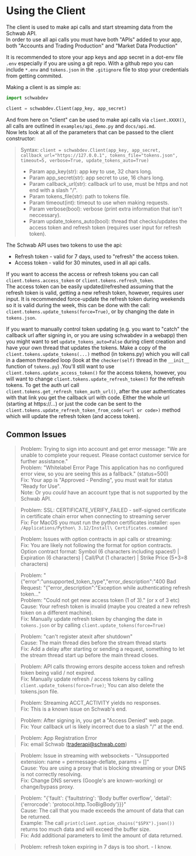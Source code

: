 # Using the Client

The client is used to make api calls and start streaming data from the Schwab API.  
In order to use all api calls you must have both "APIs" added to your app, both "Accounts and Trading Production" and "Market Data Production"

It is recommended to store your app keys and app secret in a dot-env file `.env` especially if you are using a git repo.
With a github repo you can include `*.env` and `tokens.json` in the `.gitignore` file to stop your credentials from getting commited. 

Making a client is as simple as:
```py
import schwabdev

client = schwabdev.Client(app_key, app_secret)
```
And from here on "client" can be used to make api calls via `client.XXXX()`, all calls are outlined in `examples/api_demo.py` and `docs/api.md`.  
Now lets look at all of the parameters that can be passed to the client constructor:
> Syntax: `client = schwabdev.Client(app_key, app_secret, callback_url="https://127.0.0.1", tokens_file="tokens.json", timeout=5, verbose=True, update_tokens_auto=True)`
> * Param app_key(str): app key to use, 32 chars long.  
> * Param app_secret(str): app secret to use, 16 chars long.  
> * Param callback_url(str): callback url to use, must be https and not end with a slash "/".  
> * Param tokens_file(str): path to tokens file.  
> * Param timeout(int): timeout to use when making requests.  
> * Param verbose(bool): verbose (print extra information that isn't neccessary).  
> * Param update_tokens_auto(bool): thread that checks/updates the access token and refresh token (requires user input for refresh token).


The Schwab API uses two tokens to use the api:
* Refresh token - valid for 7 days, used to "refresh" the access token.
* Access token - valid for 30 minutes, used in all api calls.   

If you want to access the access or refresh tokens you can call `client.tokens.access_token` or `client.tokens.refresh_token`.  
The access token can be easily updated/refreshed assuming that the refresh token is valid, getting a new refresh token, however, requires user input. It is recommended force-update the refresh token during weekends so it is valid during the week, this can be done with the call: `client.tokens.update_tokens(force=True)`, or by changing the date in `tokens.json`.

If you want to manually control token updating (e.g. you want to "catch" the callback url after signing in, or you are using schwabdev in a webapp) then you might want to set `update_tokens_auto=False` during client creation and have your own thread that updates the tokens. Make a copy of the `client.tokens.update_tokens(...)` method (in tokens.py) which you will call in a daemon threaded loop (look at the `checker(self)` thread in the `__init__` function of `tokens.py`) .You'll still want to use `client.tokens.update_access_token()` for the access tokens, however, you will want to change `client.tokens.update_refresh_token()` for the refresh tokens. To get the auth url call `client.tokens.get_refresh_token_auth_url()`, after the user authenticates with that link you get the callback url with code. Either the whole url (starting at https://...) or just the code can be sent to the `client.tokens.update_refresh_token_from_code(<url or code>)` method which will update the refresh token (and access token).

## Common Issues

> Problem: Trying to sign into account and get error message: "We are unable to complete your request. Please contact customer service for further assistance."  
> Problem: "Whitelabel Error Page This application has no configured error view, so you are seeing this as a fallback." (status=500)  
> Fix: Your app is "Approved - Pending", you must wait for status "Ready for Use".  
> Note: Or you *could* have an account type that is not supported by the Schwab API.

> Problem: SSL: CERTIFICATE_VERIFY_FAILED - self-signed certificate in certificate chain error when connecting to streaming server  
> Fix: For MacOS you must run the python certificates installer: `open /Applications/Python\ 3.12/Install\ Certificates.command`

> Problem: Issues with option contracts in api calls or streaming:  
> Fix: You are likely not following the format for option contracts.   
> Option contract format: Symbol (6 characters including spaces!) | Expiration (6 characters) | Call/Put (1 character) | Strike Price (5+3=8 characters)

> Problem: "{"error":"unsupported_token_type","error_description":"400 Bad Request: \"{\"error_description\":\"Exception while authenticating refresh token..."  
> Problem: "Could not get new access token (1 of 3)." (or x of 3 etc)  
> Cause: Your refresh token is invalid (maybe you created a new refresh token on a different machine).  
> Fix: Manually update refresh token by changing the date in `tokens.json` or by calling `client.update_tokens(force=True)`

> Problem: "can't register atexit after shutdown"  
> Cause: The main thread dies before the stream thread starts  
> Fix: Add a delay after starting or sending a request, something to let the stream thread start up before the main thread closes.

> Problem: API calls throwing errors despite access token and refresh token being valid / not expired.  
> Fix: Manually update refresh / access tokens by calling `client.update_tokens(force=True)`; You can also delete the tokens.json file.

> Problem: Streaming ACCT_ACTIVITY yields no responses.   
> Fix: This is a known issue on Schwab's end.

> Problem: After signing in, you get a "Access Denied" web page.  
> Fix: Your callback url is likely incorrect due to a slash "/" at the end.

> Problem: App Registration Error  
> Fix: email Schwab (traderapi@schwab.com)

> Problem: Issue in streaming with websockets - "Unsupported extension: name = permessage-deflate, params = []"  
> Cause: You are using a proxy that is blocking streaming or your DNS is not correctly resolving.  
> Fix: Change DNS servers (Google's are known-working) or change/bypass proxy.

> Problem: "{'fault': {'faultstring': 'Body buffer overflow', 'detail': {'errorcode': 'protocol.http.TooBigBody'}}}"  
> Cause: The call that you made exceeds the amount of data that can be returned.  
> Example: The call `print(client.option_chains("$SPX").json())` returns too much data and will exceed the buffer size.  
> Fix: Add additional parameters to limit the amount of data returned.

> Problem: refresh token expiring in 7 days is too short. - I know. 




